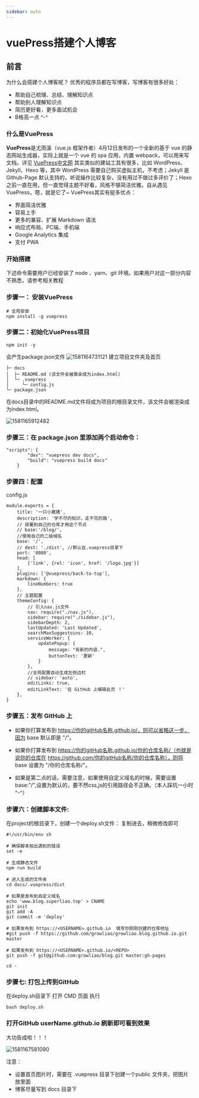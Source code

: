 ```yaml
---
sidebar: auto
---
```

# vuePress搭建个人博客
## 前言
为什么会搭建个人博客呢？
优秀的程序员都在写博客，写博客有很多好处：
* 帮助自己梳理、总结、理解知识点
* 帮助别人理解知识点
* 简历更好看，更多面试机会
* B格高一点 ^-^
### 什么是VuePress
**VuePress**是尤雨溪（vue.js 框架作者）4月12日发布的一个全新的基于 vue 的静态网站生成器，实际上就是一个 vue 的 spa 应用，内置 webpack，可以用来写文档。详见 [VuePress中文网](https://vuepress.docschina.org/)
其实类似的建站工具有很多，比如 WordPress、Jekyll、Hexo 等，其中 WordPress 需要自己购买虚拟主机，不考虑；Jekyll 是 Github-Page 默认支持的，听说操作比较复杂，没有用过不做过多评价了；Hexo 之前一直在用，但一直觉得主题不好看，风格不够简洁优雅。自从遇见 VuePress，嗯，就是它了~
VuePress其实有挺多优点：
* 界面简洁优雅
* 容易上手
* 更多的兼容、扩展 Markdown 语法
* 响应式布局、PC端、手机端
* Google Analytics 集成
* 支付 PWA
### 开始搭建
下述命令需要用户已经安装了 node 、yarn、git 环境。如果用户对这一部分内容不熟悉，请参考相关教程
### 步骤一： 安装VuePress
```
# 全局安装
npm install -g vuepress
```
### 步骤二：初始化VuePress项目
```
npm init -y
```
会产生package.json文件
![1581164731121](https://note.youdao.com/yws/public/resource/813a4df769a1d2c7976cc217a8f7c37d/xmlnote/F6868218782C4F07B0062BF2B5B0A7D2/899)
建立项目文件夹及首页
```
├─ docs
│  ├─ README.md (该文件会被熏染成为index.html)
│  └─ .vuepress
│     └─ config.js
└─ package.json
```
在docs目录中的README.md文件将成为项目的根目录文件，该文件会被渲染成为index.html。 

![1581165912482](https://note.youdao.com/yws/public/resource/813a4df769a1d2c7976cc217a8f7c37d/xmlnote/5ADD92B84D994E6A8BC73E45C25DA7A9/901)
### 步骤三：在 package.json 里添加两个启动命令：
```
"scripts": {
        "dev": "vuepress dev docs",
        "build": "vuepress build docs"
    }
```
### 步骤四：配置
config.js

```
module.exports = {
    title: '一只小猪猪',
    description: '学不尽的知识，走不完的路',
    // 部署到自己的仓库才用这个节点
    // base:'/blog/',
    //使用自己的二级域名
    base: '/',
    // dest: './dist', //默认在.vuepress目录下
    port: '8080',
    head: [
        ['link', {rel: 'icon', href: '/logo.jpg'}]
    ],
    plugins: ['@vuepress/back-to-top'],
    markdown: {
        lineNumbers: true
    },
    // 主题配置
    themeConfig: {
        // 引入nav.js文件
        nav: require("./nav.js"),
        sidebar: require("./sidebar.js"),
        sidebarDepth: 2,
        lastUpdated: 'Last Updated',
        searchMaxSuggestoins: 10,
        serviceWorker: {
            updatePopup: {
                message: "有新的内容.",
                buttonText: '更新'
            }
        },
        //全局配置自动生成左侧边栏
        // sidebar: 'auto',
        editLinks: true,
        editLinkText: '在 GitHub 上编辑此页 ！'
    },
}
```
### 步骤五：发布 GitHub 上

<!-- 在 docs/.vuepress/config.js 中设置正确的 base:   -->

* 如果你打算发布到 https://你的gitHub名称.github.io/，则可以省略这一步，因为 base 默认即是 "/"。  

* 如果你打算发布到 https://你的gitHub名称.github.io/你的仓库名称/（也就是说你的仓库在 https://github.com/你的gitHub名称/你的仓库名称），则将 base 设置为 "/你的仓库名称/"。  

* 如果是第二点的话，需要注意，如果使用自定义域名的时候，需要设置 base:"/",设置为默认的，要不然css,js的引用路径会不正确。（本人踩坑一小时^-^）  


### 步骤六：创建脚本文件:
在project的根目录下，创建一个deploy.sh文件：
复制进去，稍微修改即可
```
#!/usr/bin/env sh

# 确保脚本抛出遇到的错误
set -e

# 生成静态文件
npm run build

# 进入生成的文件夹
cd docs/.vuepress/dist

# 如果是发布到自定义域名
echo 'www.blog.superliao.top' > CNAME
git init
git add -A
git commit -m 'deploy'

# 如果发布到 https://<USERNAME>.github.io  填写你刚刚创建的仓库地址
#git push -f https://github.com/growliao/growliao.blog.github.io.git master

# 如果发布到 https://<USERNAME>.github.io/<REPO>
git push -f git@github.com:growliao/blog.git master:gh-pages

cd -
```

### 步骤七: 打包上传到GitHub
在deploy.sh目录下 打开 CMD 页面 执行 

```
bash deploy.sh
```
### 打开GitHub userName.github.io 刷新即可看到效果
大功告成啦！！！

![1581167581090](https://note.youdao.com/yws/public/resource/813a4df769a1d2c7976cc217a8f7c37d/xmlnote/73C235818C7B4CAB9063F820FF4B0EAD/895)

注意：
* 设置首页图片时，需要在 .vuepress 目录下创建一个public 文件夹，把图片放里面
* 博客尽量写到 docs 目录下
